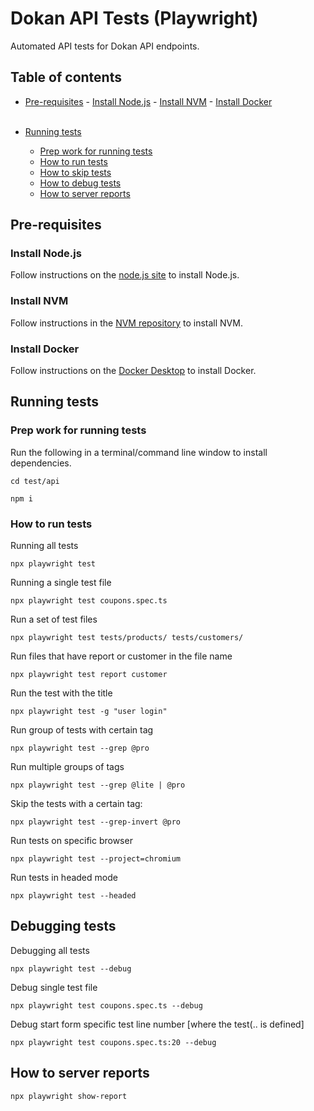 # Dokan API Tests (Playwright)

Automated API tests for Dokan API endpoints.

## Table of contents

-   [Pre-requisites](#pre-requisites) - [Install Node.js](#install-node.js) - [Install NVM](#install-nvm) - [Install Docker](#install-docker)  
    &nbsp;
-   [Running tests](#running-tests)

    -   [Prep work for running tests](#prep-work-for-running-tests)
    -   [How to run tests](#how-to-run-tests)
    -   [How to skip tests](#how-to-skip-tests)
    -   [How to debug tests](#how-to-debug-tests)
    -   [How to server reports](#how-to-serve-reports)

## Pre-requisites

### Install Node.js

Follow instructions on the [node.js site](https://nodejs.org/en/download/) to install Node.js.

### Install NVM

Follow instructions in the [NVM repository](https://github.com/nvm-sh/nvm) to install NVM.

### Install Docker

Follow instructions on the [Docker Desktop](https://docs.docker.com/docker-for-mac/install/) to install Docker.

## Running tests

### Prep work for running tests

Run the following in a terminal/command line window to install dependencies.

    cd test/api

```
npm i
```

### How to run tests

Running all tests

    npx playwright test

Running a single test file

    npx playwright test coupons.spec.ts

Run a set of test files

    npx playwright test tests/products/ tests/customers/

Run files that have report or customer in the file name

    npx playwright test report customer

Run the test with the title

    npx playwright test -g "user login"

Run group of tests with certain tag

    npx playwright test --grep @pro

Run multiple groups of tags 

    npx playwright test --grep @lite | @pro

Skip the tests with a certain tag:

    npx playwright test --grep-invert @pro

Run tests on specific browser
    
    npx playwright test --project=chromium

Run tests in headed mode

    npx playwright test --headed


## Debugging tests


Debugging all tests

    npx playwright test --debug

Debug single test file

    npx playwright test coupons.spec.ts --debug

Debug start form specific test line number [where the test(.. is defined]

    npx playwright test coupons.spec.ts:20 --debug

## How to server reports

    npx playwright show-report
